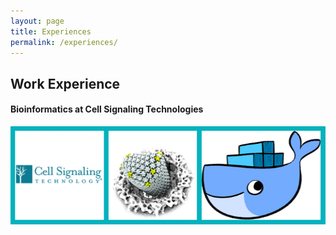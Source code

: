 ```yaml
---
layout: page
title: Experiences
permalink: /experiences/
---
```


## Work Experience

#### Bioinformatics at Cell Signaling Technologies
![bioinformatics-internship](./assets/images/bioinfo-summary.jpg)

